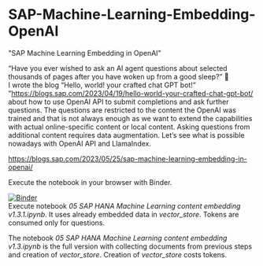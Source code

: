 # SAP-Machine-Learning-Embedding-OpenAI
"SAP Machine Learning Embedding in OpenAI"<br>

“Have you ever wished to ask an AI agent questions about selected thousands of pages after you have woken up from a good sleep?” 🙂 <br>
I wrote the blog “Hello, world! your crafted chat GPT bot!” ”https://blogs.sap.com/2023/04/19/hello-world-your-crafted-chat-gpt-bot/ about how to use OpenAI API to submit completions and ask further questions. The questions are restricted to the content the OpenAI was trained and that is not always enough as we want to extend the capabilities with actual online-specific content or local content.
Asking questions from additional content requires data augmentation. Let’s see what is possible nowadays with OpenAI API and LlamaIndex.

https://blogs.sap.com/2023/05/25/sap-machine-learning-embedding-in-openai/ 

Execute the notebook in your browser with Binder. <br>

[![Binder](https://mybinder.org/badge_logo.svg)](https://mybinder.org/v2/gh/itsergiu/SAP-Machine-Learning-Embedding-OpenAI/HEAD) <br>
Execute notebook _05 SAP HANA Machine Learning content embedding v1.3.1.ipynb_. It uses already embedded data in _vector_store_. Tokens are consumed only for questions.

The notebook _05 SAP HANA Machine Learning content embedding v1.3.ipynb_ is the full version with collecting documents from previous steps and creation of _vector_store_. Creation of _vector_store_ costs tokens.

